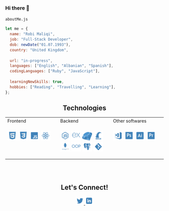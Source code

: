 ### Hi there 👋

`aboutMe.js`

```js
let me = {
  name: "Robi Maliqi",
  job: "Full-Stack Developer",
  dob: newDate("01.07.1993"),
  country: "United Kingdom",

  url: "in-progress",
  languages: ["English", "Albanian", "Spanish"],
  codingLanguages: ["Ruby", "JavaScript"],

  learningNewSkills: true,
  hobbies: ["Reading", "Travelling", "Learning"],
};
```

<h2 align='center'>Technologies</h2>
<table>
  <tbody>
    <td valign='top' width='33.33%>
      <h3 align='center'>Frontend<h3>   
      <img src='https://github.com/robimaliqi/robiMaliqi/blob/2ae11e63a64add5d504a45ffe5632caa152ea66c/Images/HTML.png' width='20%'>
      <img src='https://github.com/robimaliqi/robiMaliqi/blob/900a0a6fec956d517532c4601af87fd779742ae2/Images/CSS.png' width='20%'>
      <img src='https://github.com/robimaliqi/robiMaliqi/blob/2ae11e63a64add5d504a45ffe5632caa152ea66c/Images/JavaScript.png' width='20%'>
      <img src='https://github.com/robimaliqi/robiMaliqi/blob/2ae11e63a64add5d504a45ffe5632caa152ea66c/Images/React.png' width='20%'>                                 </td>
                        
   <td valign='top' width='33.33%>
      <h3 align='center'>Backend<h3>
        <img src='https://github.com/robimaliqi/robiMaliqi/blob/2ae11e63a64add5d504a45ffe5632caa152ea66c/Images/NodeJS.png' width='20%'>   
        <img src='https://github.com/robimaliqi/robiMaliqi/blob/2ae11e63a64add5d504a45ffe5632caa152ea66c/Images/Express.png' width='20%'>   
        <img src='https://github.com/robimaliqi/robiMaliqi/blob/03e562d29aff5b70ec1e56a26c977fafea52d107/Images/RUBY.png' width='20%'>
        <img src='https://github.com/robimaliqi/robiMaliqi/blob/03e562d29aff5b70ec1e56a26c977fafea52d107/Images/RAILS.png' width='20%'>
        <img src='https://github.com/robimaliqi/robiMaliqi/blob/2ae11e63a64add5d504a45ffe5632caa152ea66c/Images/MongoDB.png' width='20%'>   
        <img src='https://github.com/robimaliqi/robiMaliqi/blob/2ae11e63a64add5d504a45ffe5632caa152ea66c/Images/OOP.png' width='20%'>   
        <img src='https://github.com/robimaliqi/robiMaliqi/blob/2ae11e63a64add5d504a45ffe5632caa152ea66c/Images/PostgreSQL.png' width='20%'>
        <img src='https://github.com/robimaliqi/robiMaliqi/blob/2ae11e63a64add5d504a45ffe5632caa152ea66c/Images/Git.png' width='20%'>
</td>
   <td valign='top' width='33.33%>
      <h3 align='center'>Other softwares<h3>
        <img src='https://github.com/robimaliqi/robiMaliqi/blob/2ae11e63a64add5d504a45ffe5632caa152ea66c/Images/VSCode.png' width='20%'>   
        <img src='https://github.com/robimaliqi/robiMaliqi/blob/2ae11e63a64add5d504a45ffe5632caa152ea66c/Images/Photoshop.png' width='20%'>   
        <img src='https://github.com/robimaliqi/robiMaliqi/blob/2ae11e63a64add5d504a45ffe5632caa152ea66c/Images/Illustrator.png' width='20%'>   
        <img src='https://github.com/robimaliqi/robiMaliqi/blob/2ae11e63a64add5d504a45ffe5632caa152ea66c/Images/PremierePro.png' width='20%'>   
 </td>
  </tbody>
 </table>
<br>
 <br>
<h2 align='center'>Let's Connect!</h2>
 <p align='center'>
        <a href='https://twitter.com/RobiMaliqi'> <img src='https://github.com/robimaliqi/robiMaliqi/blob/2ae11e63a64add5d504a45ffe5632caa152ea66c/Images/Twitter.png' width='5%'> </a>  
        <a href='https://www.linkedin.com/in/robimaliqi/'> <img src='https://github.com/robimaliqi/robiMaliqi/blob/2ae11e63a64add5d504a45ffe5632caa152ea66c/Images/LinkedIn.png' width='5%'>   
 </p>
